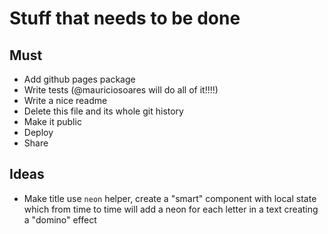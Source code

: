 # Stuff that needs to be done

## Must
 - Add github pages package
 - Write tests (@mauriciosoares will do all of it!!!!)
 - Write a nice readme
 - Delete this file and its whole git history
 - Make it public
 - Deploy
 - Share

## Ideas

- Make title use `neon` helper, create a "smart" component with local state which from time to time will add a neon for each letter in a text
creating a "domino" effect

